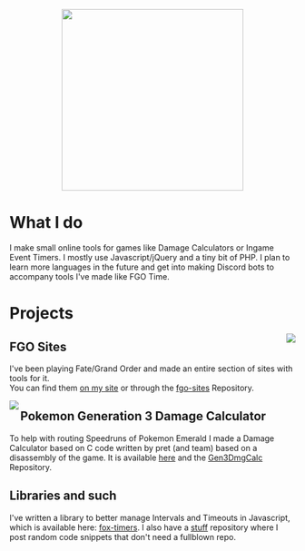 <p align="center">
<img src="https://www.mitsunee.com/assets/img/logo3.png" width="320px">
</p>

# What I do
I make small online tools for games like Damage Calculators or Ingame Event Timers. I mostly use Javascript/jQuery and a tiny bit of PHP. I plan to learn more languages in the future and get into making Discord bots to accompany tools I've made like FGO Time.

# Projects

<img src="https://www.mitsunee.com/fgo/assets/icons/fgo-index.png" align="right">

## FGO Sites
I've been playing Fate/Grand Order and made an entire section of sites with tools for it.  
You can find them [on my site](https://www.mitsunee.com/fgo/) or through the [fgo-sites](https://github.com/Mitsunee/fgo-sites) Repository.

<img src="https://www.mitsunee.com/gen3dmgcalc/i/mons/icons/384.png" align="left">

## Pokemon Generation 3 Damage Calculator
To help with routing Speedruns of Pokemon Emerald I made a Damage Calculator based on C code written by pret (and team) based on a disassembly of the game. It is available [here](https://www.mitsunee.com/gen3dmgcalc) and the [Gen3DmgCalc](https://github.com/Mitsunee/Gen3DmgCalc) Repository.

## Libraries and such
I've written a library to better manage Intervals and Timeouts in Javascript, which is available here: [fox-timers](https://github.com/Mitsunee/fox-timers). I also have a [stuff](https://github.com/Mitsunee/stuff) repository where I post random code snippets that don't need a fullblown repo.
